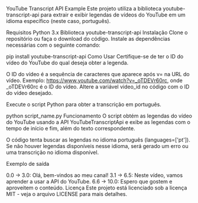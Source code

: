 YouTube Transcript API Example
Este projeto utiliza a biblioteca youtube-transcript-api para extrair e exibir legendas de vídeos do YouTube em um idioma específico (neste caso, português).

Requisitos
Python 3.x
Biblioteca youtube-transcript-api
Instalação
Clone o repositório ou faça o download do código.
Instale as dependências necessárias com o seguinte comando:

pip install youtube-transcript-api
Como Usar
Certifique-se de ter o ID do vídeo do YouTube do qual deseja obter a legenda.

O ID do vídeo é a sequência de caracteres que aparece após v= na URL do vídeo. Exemplo: https://www.youtube.com/watch?v=_oTDEVr60rc, onde _oTDEVr60rc é o ID do vídeo.
Altere a variável video_id no código com o ID do vídeo desejado.

Execute o script Python para obter a transcrição em português.



python script_name.py
Funcionamento
O script obtém as legendas do vídeo do YouTube usando a API YouTubeTranscriptApi e exibe as legendas com o tempo de início e fim, além do texto correspondente.

O código tenta buscar as legendas no idioma português (languages=['pt']). Se não houver legendas disponíveis nesse idioma, será gerado um erro ou uma transcrição no idioma disponível.

Exemplo de saída

0.0 -> 3.0: Olá, bem-vindos ao meu canal!
3.1 -> 6.5: Neste vídeo, vamos aprender a usar a API do YouTube.
6.6 -> 10.0: Espero que gostem e aproveitem o conteúdo.
Licença
Este projeto está licenciado sob a licença MIT - veja o arquivo LICENSE para mais detalhes.
